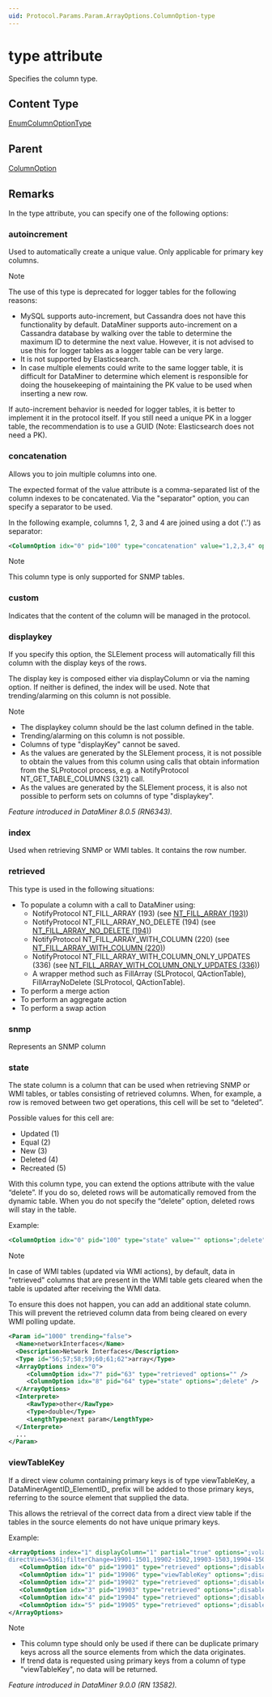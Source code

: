 ```yaml
---
uid: Protocol.Params.Param.ArrayOptions.ColumnOption-type
---
```


# type attribute

Specifies the column type.

## Content Type

[EnumColumnOptionType](xref:Protocol-EnumColumnOptionType)

## Parent

[ColumnOption](xref:Protocol.Params.Param.ArrayOptions.ColumnOption)

## Remarks

In the type attribute, you can specify one of the following options:

### autoincrement

Used to automatically create a unique value. Only applicable for primary key columns.

> [!NOTE]
> The use of this type is deprecated for logger tables for the following reasons:
>
> - MySQL supports auto-increment, but Cassandra does not have this functionality by default. DataMiner supports auto-increment on a Cassandra database by walking over the table to determine the maximum ID to determine the next value. However, it is not advised to use this for logger tables as a logger table can be very large.
> - It is not supported by Elasticsearch.
> - In case multiple elements could write to the same logger table, it is difficult for DataMiner to determine which element is responsible for doing the housekeeping of maintaining the PK value to be used when inserting a new row.
>
> If auto-increment behavior is needed for logger tables, it is better to implement it in the protocol itself. If you still need a unique PK in a logger table, the recommendation is to use a GUID (Note: Elasticsearch does not need a PK).

### concatenation

Allows you to join multiple columns into one.

The expected format of the value attribute is a comma-separated list of the column indexes to be concatenated. Via the "separator" option, you can specify a separator to be used.

In the following example, columns 1, 2, 3 and 4 are joined using a dot ('.') as separator:

```xml
<ColumnOption idx="0" pid="100" type="concatenation" value="1,2,3,4" options=";separator=."/>
```

> [!NOTE]
> This column type is only supported for SNMP tables.

### custom

Indicates that the content of the column will be managed in the protocol.

### displaykey

If you specify this option, the SLElement process will automatically fill this column with the display keys of the rows.

The display key is composed either via displayColumn or via the naming option. If neither is defined, the index will be used. Note that trending/alarming on this column is not possible.

> [!NOTE]
> - The displaykey column should be the last column defined in the table.
> - Trending/alarming on this column is not possible.
> - Columns of type "displayKey" cannot be saved.
> - As the values are generated by the SLElement process, it is not possible to obtain the values from this column using calls that obtain information from the SLProtocol process, e.g. a NotifyProtocol NT_GET_TABLE_COLUMNS (321) call.
> - As the values are generated by the SLElement process, it is also not possible to perform sets on columns of type "displaykey".

*Feature introduced in DataMiner 8.0.5 (RN6343).*

### index

Used when retrieving SNMP or WMI tables. It contains the row number.

### retrieved

This type is used in the following situations:

- To populate a column with a call to DataMiner using:
  - NotifyProtocol NT_FILL_ARRAY (193) (see [NT_FILL_ARRAY (193)](xref:NT_FILL_ARRAY))
  - NotifyProtocol NT_FILL_ARRAY_NO_DELETE (194) (see [NT_FILL_ARRAY_NO_DELETE (194)](xref:NT_FILL_ARRAY_NO_DELETE))
  - NotifyProtocol NT_FILL_ARRAY_WITH_COLUMN (220) (see [NT_FILL_ARRAY_WITH_COLUMN (220)](xref:NT_FILL_ARRAY_WITH_COLUMN))
  - NotifyProtocol NT_FILL_ARRAY_WITH_COLUMN_ONLY_UPDATES (336) (see [NT_FILL_ARRAY_WITH_COLUMN_ONLY_UPDATES (336)](xref:NT_FILL_ARRAY_WITH_COLUMN_ONLY_UPDATES))
  - A wrapper method such as FillArray (SLProtocol, QActionTable), FillArrayNoDelete (SLProtocol, QActionTable).
- To perform a merge action
- To perform an aggregate action
- To perform a swap action

### snmp

Represents an SNMP column

### state

The state column is a column that can be used when retrieving SNMP or WMI tables, or tables consisting of retrieved columns. When, for example, a row is removed between two get operations, this cell will be set to “deleted”.

Possible values for this cell are:

- Updated (1)
- Equal (2)
- New (3)
- Deleted (4)
- Recreated (5)

With this column type, you can extend the options attribute with the value “delete”. If you do so, deleted rows will be automatically removed from the dynamic table. When you do not specify the “delete” option, deleted rows will stay in the table.

Example:

```xml
<ColumnOption idx="0" pid="100" type="state" value="" options=";delete"/>
```

> [!NOTE]
> In case of WMI tables (updated via WMI actions), by default, data in "retrieved" columns that are present in the WMI table gets cleared when the table is updated after receiving the WMI data.
>
> To ensure this does not happen, you can add an additional state column. This will prevent the retrieved column data from being cleared on every WMI polling update.
>
>   ```xml
>   <Param id="1000" trending="false">
>     <Name>networkInterfaces</Name>
>     <Description>Network Interfaces</Description>
>     <Type id="56;57;58;59;60;61;62">array</Type>
>     <ArrayOptions index="0">
>        <ColumnOption idx="7" pid="63" type="retrieved" options="" />
>        <ColumnOption idx="8" pid="64" type="state" options=";delete" />
>     </ArrayOptions>
>     <Interprete>
>        <RawType>other</RawType>
>        <Type>double</Type>
>        <LengthType>next param</LengthType>
>     </Interprete>
>     ...
> </Param>
>   ```

### viewTableKey

If a direct view column containing primary keys is of type viewTableKey, a DataMinerAgentID_ElementID_ prefix will be added to those primary keys, referring to the source element that supplied the data.

This allows the retrieval of the correct data from a direct view table if the tables in the source elements do not have unique primary keys.

Example:


```xml
<ArrayOptions index="1" displayColumn="1" partial="true" options=";volatile;view=1500,remoteId;
directView=5361;filterChange=19901-1501,19902-1502,19903-1503,19904-1504,19905-1505">
   <ColumnOption idx="0" pid="19901" type="retrieved" options=";disableHeaderSum;disableHistogram;disableHeatmap"/>
   <ColumnOption idx="1" pid="19906" type="viewTableKey" options=";disableHeaderSum;disableHistogram;disableHeatmap"/>
   <ColumnOption idx="2" pid="19902" type="retrieved" options=";disableHeaderSum;disableHistogram;disableHeatmap"/>
   <ColumnOption idx="3" pid="19903" type="retrieved" options=";disableHeaderSum;disableHistogram;disableHeatmap"/>
   <ColumnOption idx="4" pid="19904" type="retrieved" options=";disableHeaderSum;disableHistogram;disableHeatmap"/>
   <ColumnOption idx="5" pid="19905" type="retrieved" options=";disableHeaderSum;disableHistogram;disableHeatmap"/>
</ArrayOptions>
```

> [!NOTE]
>
> - This column type should only be used if there can be duplicate primary keys across all the source elements from which the data originates.
> - If trend data is requested using primary keys from a column of type "viewTableKey", no data will be returned.

*Feature introduced in DataMiner 9.0.0 (RN 13582).*
